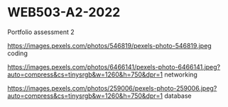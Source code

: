 # WEB503-A2-2022
Portfolio assessment 2

https://images.pexels.com/photos/546819/pexels-photo-546819.jpeg
coding

https://images.pexels.com/photos/6466141/pexels-photo-6466141.jpeg?auto=compress&cs=tinysrgb&w=1260&h=750&dpr=1
networking

https://images.pexels.com/photos/259006/pexels-photo-259006.jpeg?auto=compress&cs=tinysrgb&w=1260&h=750&dpr=1
database
